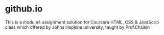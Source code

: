 # github.io
This is a module4 assignment solution for Coursera HTML, CSS & JavaScrip class which offered by Johns Hopkins university, taught by Prof.Chaikin 
